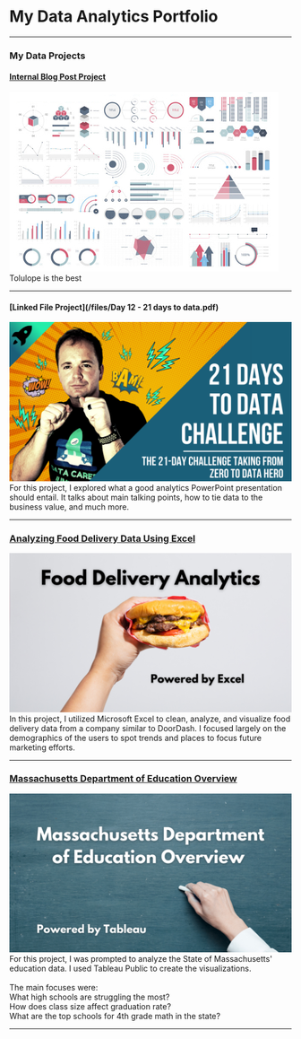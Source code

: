 # My Data Analytics Portfolio

---

### My Data Projects

#### [Internal Blog Post Project](/bank)
<img src="images/dummy_thumbnail.jpg?raw=true"/>
Tolulope is the best

---
#### [Linked File Project](/files/Day 12 - 21 days to data.pdf)
<img src="images/21 Days To Data Challenge.png?raw=true"/>
For this project, I explored what a good analytics PowerPoint presentation should entail. It talks about main talking points, how to tie data to the business value, and much more. 

---
### [Analyzing Food Delivery Data Using Excel](https://www.linkedin.com/pulse/analyzing-food-delivery-data-using-excel-patrick-beavers-tci2f%3FtrackingId=Tkf4WcU4S32sbPD%252FhqF8Yg%253D%253D/?trackingId=Tkf4WcU4S32sbPD%2FhqF8Yg%3D%3D)
[<img src="images/iFood Excel Project Image.png"/>](https://www.linkedin.com/pulse/analyzing-food-delivery-data-using-excel-patrick-beavers-tci2f%3FtrackingId=Tkf4WcU4S32sbPD%252FhqF8Yg%253D%253D/?trackingId=Tkf4WcU4S32sbPD%2FhqF8Yg%3D%3D)
In this project, I utilized Microsoft Excel to clean, analyze, and visualize food delivery data from a company similar to DoorDash. I focused largely on the demographics of the users to spot trends and places to focus future marketing efforts. 


---
### [Massachusetts Department of Education Overview](https://www.linkedin.com/posts/patrick-beavers_mass-doe-education-tableau-dashboard-activity-7145871741741858816-2-ap?utm_source=share&utm_medium=member_desktop)
[<img src="images/MASS DOE Project Cover Photo.png"/>](https://www.linkedin.com/posts/patrick-beavers_mass-doe-education-tableau-dashboard-activity-7145871741741858816-2-ap?utm_source=share&utm_medium=member_desktop)
For this project, I was prompted to analyze the State of Massachusetts' education data. I used Tableau Public to create the visualizations. <br><br>
The main focuses were:<br>
What high schools are struggling the most?<br>
How does class size affect graduation rate?<br>
What are the top schools for 4th grade math in the state? 

---





